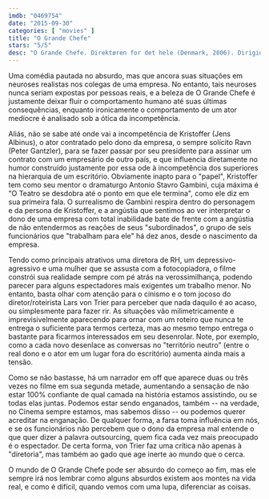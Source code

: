 ```yaml
---
imdb: "0469754"
date: "2015-09-30"
categories: [ "movies" ]
title: "O Grande Chefe"
stars: "5/5"
desc: "O Grande Chefe. Direktøren for det hele (Denmark, 2006). Dirigido por Lars von Trier. Escrito por Lars von Trier. Com Jens Albinus, Peter Gantzler, Friðrik Þór Friðriksson, Benedikt Erlingsson, Iben Hjejle, Henrik Prip, Mia Lyhne, Casper Christensen, Louise Mieritz."
---
```

Uma comédia pautada no absurdo, mas que ancora suas situações em neuroses realistas nos colegas de uma empresa. No entanto, tais neuroses nunca seriam expostas por pessoas reais, e a beleza de O Grande Chefe é justamente deixar fluir o comportamento humano até suas últimas consequências, enquanto ironicamente o comportamento de um ator medíocre é analisado sob a ótica da incompetência.

Aliás, não se sabe até onde vai a incompetência de Kristoffer (Jens Albinus), o ator contratado pelo dono da empresa, o sempre solícito Ravn (Peter Gantzler), para se fazer passar por seu presidente para assinar um contrato com um empresário de outro país, e que influencia diretamente no humor construído justamente por essa ode à incompetência dos superiores na hierarquia de um escritório. Obviamente inapto para o "papel", Kristoffer tem como seu mentor o dramaturgo Antonio Stavro Gambini, cuja máxima é "O Teatro se desdobra até o ponto em que ele termina", como ele diz em sua primeira fala. O surrealismo de Gambini respira dentro do personagem e da persona de Kristoffer, e a angústia que sentimos ao ver interpretar o dono de uma empresa com total inabilidade bate de frente com a angústia de não entendermos as reações de seus "subordinados", o grupo de seis funcionários que "trabalham para ele" há dez anos, desde o nascimento da empresa.

Tendo como principais atrativos uma diretora de RH, um depressivo-agressivo e uma mulher que se assusta com a fotocopiadora, o filme constrói sua realidade sempre com pé atrás na verossimilhança, podendo parecer para alguns espectadores mais exigentes um trabalho menor. No entanto, basta olhar com atenção para o cinismo e o tom jocoso do diretor/roteirista Lars von Trier para perceber que nada daquilo é ao acaso, ou simplesmente para fazer rir. As situações vão milimetricamente e imprevisivelmente aparecendo para ornar com um roteiro que nunca te entrega o suficiente para termos certeza, mas ao mesmo tempo entrega o bastante para ficarmos interessados em seu desenrolar. Note, por exemplo, como a cada novo desenlace as conversas no "território neutro" (entre o real dono e o ator em um lugar fora do escritório) aumenta ainda mais a tensão.

Como se não bastasse, há um narrador em off que aparece duas ou três vezes no filme em sua segunda metade, aumentando a sensação de não estar 100% confiante de qual camada na história estamos assistindo, ou se todas elas juntas. Podemos estar sendo enganados, também -- na verdade, no Cinema sempre estamos, mas sabemos disso -- ou podemos querer acreditar na enganação. De qualquer forma, a farsa toma influência em nós, e se os funcionários não percebem que o dono da empresa mal entende o que quer dizer a palavra outsourcing, quem fica cada vez mais preocupado é o espectador. De certa forma, von Trier faz uma crítica não apenas à "diretoria", mas também ao gado que age inerte ao mundo que o cerca.

O mundo de O Grande Chefe pode ser absurdo do começo ao fim, mas ele sempre irá nos lembrar como alguns absurdos existem aos montes na vida real, e como é difícil, quando vemos com uma lupa, diferenciar as coisas.

